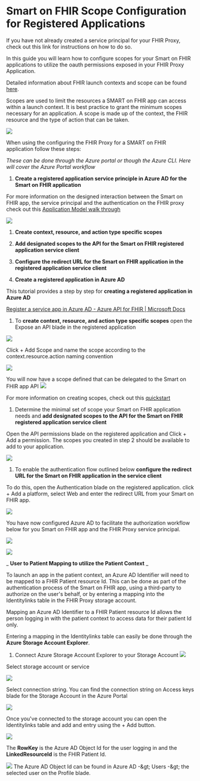 # **Smart on FHIR Scope Configuration for Registered Applications**

If you have not already created a service principal for your FHIR Proxy, check out this link for instructions on how to do so.

In this guide you will learn how to configure scopes for your Smart on FHIR applications to utilize the oauth permissions exposed in your FHIR Proxy Application.

Detailed information about FHIR launch contexts and scope can be found [here](http://www.hl7.org/fhir/smart-app-launch/scopes-and-launch-context/).

Scopes are used to limit the resources a SMART on FHIR app can access within a launch context. It is best practice to grant the minimum scopes necessary for an application. A scope is made up of the context, the FHIR resource and the type of action that can be taken.

![](images/smart_on_fhir_1.png)

When using the configuring the FHIR Proxy for a SMART on FHIR application follow these steps:

_These can be done through the Azure portal or though the Azure CLI. Here will cover the Azure Portal workflow_

1. **Create a registered application service principle in Azure AD for the Smart on FHIR application**

For more information on the designed interaction between the Smart on FHIR app, the service principal and the authentication on the FHIR proxy check out this [Application Model walk through](https://docs.microsoft.com/en-us/azure/active-directory/develop/application-model)

![](images/smart_on_fhir_2.png)

1. **Create context, resource, and action type specific scopes**
2. **Add designated scopes to the API for the Smart on FHIR registered application service client**
3. **Configure the redirect URL for the Smart on FHIR application in the registered application service client**

1. **Create a registered application in Azure AD**

This tutorial provides a step by step for **creating a registered application in Azure AD**

[Register a service app in Azure AD - Azure API for FHIR | Microsoft Docs](https://docs.microsoft.com/en-us/azure/healthcare-apis/fhir/register-service-azure-ad-client-app)

1. To **create context, resource, and action type specific scopes** open the Expose an API blade in the registered application

![](images/smart_on_fhir_3.png)

Click + Add Scope and name the scope according to the context.resource.action naming convention

![](images/smart_on_fhir_4.png)

You will now have a scope defined that can be delegated to the Smart on FHIR app API ![](RackMultipart20210623-4-2pa71h_html_f670d17e80e983e6.png)

For more information on creating scopes, check out this [quickstart](https://docs.microsoft.com/en-us/azure/active-directory/develop/quickstart-configure-app-expose-web-apis#:~:text=Sign%20in%20to%20the%20Azure%20portal.%20If%20you,Select%20Expose%20an%20API%20%3E%20Add%20a%20scope.)

1. Determine the minimal set of scope your Smart on FHIR application needs and **add designated scopes to the API for the Smart on FHIR registered application service client**

Open the API permissions blade on the registered application and Click + Add a permission. The scopes you created in step 2 should be available to add to your application.

![](images/smart_on_fhir_5.png)

1. To enable the authentication flow outlined below **configure the redirect URL for the Smart on FHIR application in the service client**

To do this, open the Authentication blade on the registered application. click + Add a platform, select Web and enter the redirect URL from your Smart on FHIR app.

![](images/smart_on_fhir_6.png)

You have now configured Azure AD to facilitate the authorization workflow below for you Smart on FHIR app and the FHIR Proxy service principal.

![](images/smart_on_fhir_7.png)

![](images/smart_on_fhir_8.gif)


_ **User to Patient Mapping to utilize the Patient Context** _

To launch an app in the patient context, an Azure AD Identifier will need to be mapped to a FHIR Patient resource Id. This can be done as part of the authentication process of the Smart on FHIR app, using a third-party to authorize on the user&#39;s behalf, or by entering a mapping into the Identitylinks table in the FHIR Proxy storage account.

Mapping an Azure AD Identifier to a FHIR Patient resource Id allows the person logging in with the patient context to access data for their patient Id only.

Entering a mapping in the Identitylinks table can easily be done through the **Azure Storage Account Explorer**.

1. Connect Azure Storage Account Explorer to your Storage Account
![](images/smart_on_fhir_9.png) 

Select storage account or service

![](images/smart_on_fhir_10.png)

Select connection string. You can find the connection string on Access keys blade for the Storage Account in the Azure Portal

![](images/smart_on_fhir_11.png)

Once you&#39;ve connected to the storage account you can open the Identitylinks table and add and entry using the + Add button.

![](images/smart_on_fhir_12.png)

The **RowKey** is the Azure AD Object Id for the user logging in and the **LinkedResourceId** is the FHIR Patient Id.

![](images/smart_on_fhir_3.png) 
The Azure AD Object Id can be found in Azure AD -\&gt; Users -\&gt; the selected user on the Profile blade.
